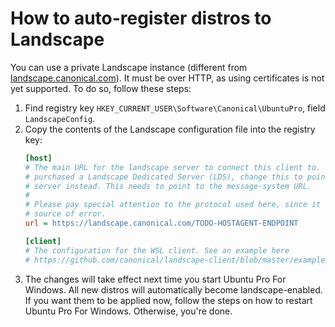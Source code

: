 # How to auto-register distros to Landscape
You can use a private Landscape instance (different from [landscape.canonical.com](https://landscape.canonical.com)). It must be over HTTP, as using certificates is not yet supported. To do so, follow these steps:
1.  Find registry key `HKEY_CURRENT_USER\Software\Canonical\UbuntuPro`, field `LandscapeConfig`.
2.  Copy the contents of the Landscape configuration file into the registry key:
    ```ini
    [host]
    # The main URL for the landscape server to connect this client to. If you
    # purchased a Landscape Dedicated Server (LDS), change this to point to your
    # server instead. This needs to point to the message-system URL.
    #
    # Please pay special attention to the protocol used here, since it is a common
    # source of error.
    url = https://landscape.canonical.com/TODO-HOSTAGENT-ENDPOINT

    [client]
    # The configuration for the WSL client. See an example here
    # https://github.com/canonical/landscape-client/blob/master/example.conf
    ```
3. The changes will take effect next time you start Ubuntu Pro For Windows. All new distros will automatically become landscape-enabled. If you want them to be applied now, follow the steps on how to restart Ubuntu Pro For Windows. Otherwise, you're done.
